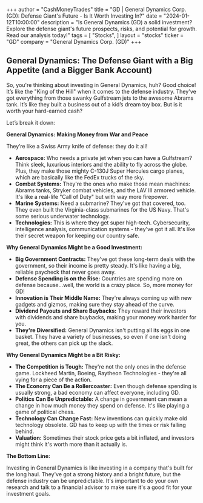 +++
author = "CashMoneyTrades"
title = "GD |  General Dynamics Corp. (GD): Defense Giant's Future - Is It Worth Investing In?"
date = "2024-01-12T10:00:00"
description = "Is General Dynamics (GD) a solid investment? Explore the defense giant's future prospects, risks, and potential for growth. Read our analysis today!"
tags = [
"Stocks",
]
layout = "stocks"
ticker = "GD"
company = "General Dynamics Corp. (GD)"
+++
        


## General Dynamics:  The Defense Giant with a Big Appetite (and a Bigger Bank Account)

So, you're thinking about investing in General Dynamics, huh?  Good choice!  It’s like the  "King of the Hill" when it comes to the defense industry.  They've got everything from those swanky Gulfstream jets to the awesome Abrams tank. It’s like they built a business out of a kid’s dream toy box. But is it worth your hard-earned cash?

Let’s break it down:  

**General Dynamics: Making Money from War and Peace**

They’re like a Swiss Army knife of defense: they do it all! 

* **Aerospace:**  Who needs a private jet when you can have a Gulfstream?  Think sleek, luxurious interiors and the ability to fly across the globe. Plus, they make those mighty C-130J Super Hercules cargo planes, which are basically like the FedEx trucks of the sky.
* **Combat Systems:**  They're the ones who make those mean machines: Abrams tanks, Stryker combat vehicles, and the LAV III armored vehicle. It's like a real-life "Call of Duty" but with way more firepower. 
* **Marine Systems:**  Need a submarine? They've got that covered, too.  They even built the Virginia-class submarines for the US Navy. That's some serious underwater technology. 
* **Technologies:** This is where they get super high-tech. Cybersecurity, intelligence analysis, communication systems - they've got it all.  It's like their secret weapon for keeping our country safe. 

**Why General Dynamics Might be a Good Investment:**

* **Big Government Contracts:**  They've got these long-term deals with the government,  so their income is pretty steady.  It's like having a big, reliable paycheck that never goes away. 
* **Defense Spending is on the Rise:** Countries are spending more on defense because...well, the world is a crazy place. So, more money for GD!
* **Innovation is Their Middle Name:**  They're always coming up with new gadgets and gizmos, making sure they stay ahead of the curve. 
* **Dividend Payouts and Share Buybacks:**  They reward their investors with dividends and share buybacks, making your money work harder for you.
* **They're Diversified:**  General Dynamics isn't putting all its eggs in one basket.  They have a variety of businesses, so even if one isn't doing great, the others can pick up the slack.  

**Why General Dynamics Might be a Bit Risky:**

* **The Competition is Tough:**  They're not the only ones in the defense game.  Lockheed Martin, Boeing, Raytheon Technologies - they're all vying for a piece of the action.
* **The Economy Can Be a Rollercoaster:**  Even though defense spending is usually strong, a bad economy can affect everyone, including GD. 
* **Politics Can Be Unpredictable:**  A change in government can mean a change in how much money they spend on defense.  It's like playing a game of political chess.
* **Technology Can Change Fast:**  New inventions can quickly make old technology obsolete.  GD has to keep up with the times or risk falling behind.
* **Valuation:**  Sometimes their stock price gets a bit inflated, and investors might think it's worth more than it actually is.  

**The Bottom Line:**

Investing in General Dynamics is like investing in a company that's built for the long haul. They've got a strong history and a bright future, but the defense industry can be unpredictable.  It's important to do your own research and talk to a financial advisor to make sure it's a good fit for your investment goals. 

        